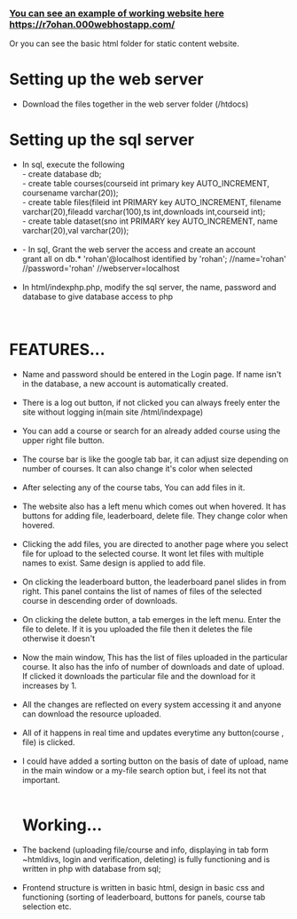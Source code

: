 
<a href="https://r7ohan.000webhostapp.com/"><h3>You can see an example of working website here https://r7ohan.000webhostapp.com/</h3></a>
Or you can see the basic html folder for static content website.
<h1>
Setting up the web server
</h1>

<ul><li>Download the files together in the web server folder (/htdocs)</li></ul> 

<h1>
Setting up the sql server  
</h1>

<ul><li>In sql, execute the following<br>
- create database db;<br>
- create table courses(courseid int primary key AUTO_INCREMENT, coursename varchar(20));<br>
- create table files(fileid int PRIMARY key AUTO_INCREMENT, filename varchar(20),fileadd varchar(100),ts int,downloads int,courseid int);<br>
- create table dataset(sno int PRIMARY key AUTO_INCREMENT, name varchar(20),val varchar(20));<br></li><br>

<li>- In sql, Grant the web server the access and create an account<br>
grant all on db.* 'rohan'@localhost identified by 'rohan';   //name='rohan' //password='rohan' //webserver=localhost</li><br>

<li>In html/indexphp.php, modify the sql server, the name, password and database to give database access to php </li></ul>
<br>


<h1>FEATURES...</h1>
<ul>
  <li> Name and password should be entered in the Login page. If name isn't in the database, a new account is automatically created. 
  </li><br>
  <li> There is a log out button, if not clicked you can always freely enter the site without logging in(main site /html/indexpage)
  </li><br>
  <li> You can add a course or search for an already added course using the upper right file button.
  </li><br>
  <li> The course bar is like the google tab bar, it can adjust size depending on number of courses. It can also change it's color when selected
  </li><br>
   <li> After selecting any of the course tabs, You can add files in it.
  </li><br>
  
   <li> The website also has a left menu which comes out when hovered. It has buttons for adding file, leaderboard, delete file. They change color when hovered.
  </li><br>
  
  <li> Clicking the add files, you are directed to another page where you select file for upload to the selected course. It wont let files with multiple names to exist. Same design is applied to add file.
  </li><br>
  
   <li> On clicking the leaderboard button, the leaderboard panel slides in from right. This panel contains the list of names of files of the selected course in descending order of downloads. 
  </li><br>
  <li> On clicking the delete button, a tab emerges in the left menu. Enter the file to delete. If it is you uploaded the file then it deletes the file otherwise it doesn't 
  </li><br>
  
   <li> Now the main window, This has the list of files uploaded in the particular course. It also has the info of number of downloads and date of upload. If clicked it downloads the particular file and the download for it increases by 1.
  </li><br>
  <li>All the changes are reflected on every system accessing it and anyone can download the resource uploaded.
  </li><br>
   <li> All of it happens in real time and updates everytime any button(course , file) is clicked.
  </li><br>
  <li> I could have added a sorting button on the basis of date of upload, name in the main window or a my-file search option but, i feel its not that important.
  </li><br>
  
  
  <h1>Working...</h1>
   <li> The backend (uploading file/course and info, displaying in tab form ~htmldivs, login and verification, deleting) is fully functioning and is written in php with database from sql;
  </li><br>
  <li> Frontend structure is written in basic html, design in basic css and functioning (sorting of leaderboard, buttons for panels, course tab selection etc.
  </li><br>
  
  
  
  
  
  
  
  
  
  
  
  
  
  </ul>


